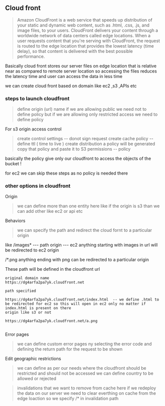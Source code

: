  ## Cloud front 
> Amazon CloudFront is a web service that speeds up distribution of your static and dynamic web content, such as .html, .css, .js, and image files, to your users. CloudFront delivers your 
> content through a worldwide network of data centers called edge locations. When a user requests content that you're serving with CloudFront, the request is routed to the edge location that 
> provides the lowest latency (time delay), so that content is delivered with the best possible performance.

Basically cloud front stores our server files on edge location that is relative near as compared to remote server location so accessing the files reduces the latency time and user can access
the data in less time


we can create cloud front based on domain like ec2 ,s3 ,APIs etc 

### steps to launch cloudfront 

> define origin (url)
> name 
> if we are allowing public we need not to define policy but if we are allowing only restricted access we need to define policy 


 For s3 origin access control
> create control settings -- donot sign request 
> create cache policy -- define ttl ( time to live ) 
> create distribution 
> a policy will be generated copy that policy and paste it to S3 permissions -- policy 

basically the policy give only our cloudfront to access the objects of the bucket ! 


for ec2 we can skip these steps as no policy is needed there 



### other options in cloudfront 

Origin 
> we can define more than one entity here like if the origin is s3 than we can add other like ec2 or api etc 

Behaviors
> we can specify the path and redirect the cloud fornt to a particular origin 

like 
/images* --- path
origin   --- ec2 
anything starting with images in url will be redirected to ec2 origin 



/*.png 
anything ending with png can be redirected to a particular origin 



These path will be defined in the cloudfront url 

```
original domain name 
https://dg4arfa2pa7yk.cloudfront.net 

path specified 

https://dg4arfa2pa7yk.cloudfront.net/index.html  -- we define .html to be redirected for ec2 so this will open in ec2 only no matter if index.html is present on there 
origin like s3 or not 

https://dg4arfa2pa7yk.cloudfront.net/a.png 


```

Error pages 
> we can define custom error pages ny selecting the error code and defining the return path for the request to be shown 

Edit geographic restrictions
> we can define as per our needs where the cloudfront should be restricted and should not be accessed we can define country to be allowed or rejected 

> invalidations
that we want to remove from cache 
here if we redeploy the data on our server we need to clear everthing on cache from the edge loaction so we specify /* in invalidation path 